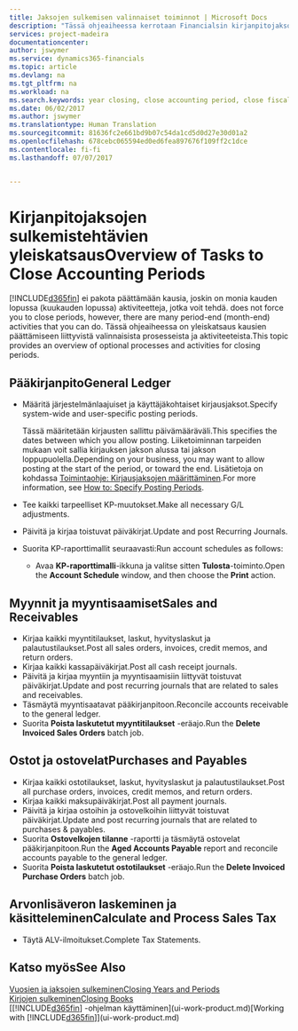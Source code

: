 ```yaml
---
title: Jaksojen sulkemisen valinnaiset toiminnot | Microsoft Docs
description: "Tässä ohjeaiheessa kerrotaan Financialsin kirjanpitojaksojen sulkemisen valinnaisista prosesseista ja toiminnoista."
services: project-madeira
documentationcenter: 
author: jswymer
ms.service: dynamics365-financials
ms.topic: article
ms.devlang: na
ms.tgt_pltfrm: na
ms.workload: na
ms.search.keywords: year closing, close accounting period, close fiscal year, aging, creditor payments, vendor payments
ms.date: 06/02/2017
ms.author: jswymer
ms.translationtype: Human Translation
ms.sourcegitcommit: 81636fc2e661bd9b07c54da1cd5d0d27e30d01a2
ms.openlocfilehash: 678cebc065594ed0ed6fea897676f109ff2c1dce
ms.contentlocale: fi-fi
ms.lasthandoff: 07/07/2017


---
```

# <a name="overview-of-tasks-to-close-accounting-periods"></a><span data-ttu-id="57238-103">Kirjanpitojaksojen sulkemistehtävien yleiskatsaus</span><span class="sxs-lookup"><span data-stu-id="57238-103">Overview of Tasks to Close Accounting Periods</span></span>
[!INCLUDE[d365fin](includes/d365fin_md.md)]<span data-ttu-id="57238-104"> ei pakota päättämään kausia, joskin on monia kauden lopussa (kuukauden lopussa) aktiviteetteja, jotka voit tehdä.</span><span class="sxs-lookup"><span data-stu-id="57238-104"> does not force you to close periods, however, there are many period-end (month-end) activities that you can do.</span></span> <span data-ttu-id="57238-105">Tässä ohjeaiheessa on yleiskatsaus kausien päättämiseen liittyvistä valinnaisista prosesseista ja aktiviteeteista.</span><span class="sxs-lookup"><span data-stu-id="57238-105">This topic provides an overview of optional processes and activities for closing periods.</span></span>  

## <a name="general-ledger"></a><span data-ttu-id="57238-106">Pääkirjanpito</span><span class="sxs-lookup"><span data-stu-id="57238-106">General Ledger</span></span>
* <span data-ttu-id="57238-107">Määritä järjestelmänlaajuiset ja käyttäjäkohtaiset kirjausjaksot.</span><span class="sxs-lookup"><span data-stu-id="57238-107">Specify system-wide and user-specific posting periods.</span></span>  

    <span data-ttu-id="57238-108">Tässä määritetään kirjausten sallittu päivämääräväli.</span><span class="sxs-lookup"><span data-stu-id="57238-108">This specifies the dates between which you allow posting.</span></span> <span data-ttu-id="57238-109">Liiketoiminnan tarpeiden mukaan voit sallia kirjauksen jakson alussa tai jakson loppupuolella.</span><span class="sxs-lookup"><span data-stu-id="57238-109">Depending on your business, you may want to allow posting at the start of the period, or toward the end.</span></span> <span data-ttu-id="57238-110">Lisätietoja on kohdassa [Toimintaohje: Kirjausjaksojen määrittäminen](finance-how-specify-posting-periods.md).</span><span class="sxs-lookup"><span data-stu-id="57238-110">For more information, see [How to: Specify Posting Periods](finance-how-specify-posting-periods.md).</span></span>  
* <span data-ttu-id="57238-111">Tee kaikki tarpeelliset KP-muutokset.</span><span class="sxs-lookup"><span data-stu-id="57238-111">Make all necessary G/L adjustments.</span></span>  
* <span data-ttu-id="57238-112">Päivitä ja kirjaa toistuvat päiväkirjat.</span><span class="sxs-lookup"><span data-stu-id="57238-112">Update and post Recurring Journals.</span></span>  
  <!--* Process Consolidations-->
* <span data-ttu-id="57238-113">Suorita KP-raporttimallit seuraavasti:</span><span class="sxs-lookup"><span data-stu-id="57238-113">Run account schedules as follows:</span></span>  
  * <span data-ttu-id="57238-114">Avaa **KP-raporttimalli**-ikkuna ja valitse sitten **Tulosta**-toiminto.</span><span class="sxs-lookup"><span data-stu-id="57238-114">Open the **Account Schedule** window, and then choose the **Print** action.</span></span>  

## <a name="sales-and-receivables"></a><span data-ttu-id="57238-115">Myynnit ja myyntisaamiset</span><span class="sxs-lookup"><span data-stu-id="57238-115">Sales and Receivables</span></span>
* <span data-ttu-id="57238-116">Kirjaa kaikki myyntitilaukset, laskut, hyvityslaskut ja palautustilaukset.</span><span class="sxs-lookup"><span data-stu-id="57238-116">Post all sales orders, invoices, credit memos, and return orders.</span></span>  
* <span data-ttu-id="57238-117">Kirjaa kaikki kassapäiväkirjat.</span><span class="sxs-lookup"><span data-stu-id="57238-117">Post all cash receipt journals.</span></span>  
* <span data-ttu-id="57238-118">Päivitä ja kirjaa myyntiin ja myyntisaamisiin liittyvät toistuvat päiväkirjat.</span><span class="sxs-lookup"><span data-stu-id="57238-118">Update and post recurring journals that are related to sales and receivables.</span></span>  
* <span data-ttu-id="57238-119">Täsmäytä myyntisaatavat pääkirjanpitoon.</span><span class="sxs-lookup"><span data-stu-id="57238-119">Reconcile accounts receivable to the general ledger.</span></span>  
* <span data-ttu-id="57238-120">Suorita **Poista laskutetut myyntitilaukset** -eräajo.</span><span class="sxs-lookup"><span data-stu-id="57238-120">Run the **Delete Invoiced Sales Orders** batch job.</span></span>  

## <a name="purchases-and-payables"></a><span data-ttu-id="57238-121">Ostot ja ostovelat</span><span class="sxs-lookup"><span data-stu-id="57238-121">Purchases and Payables</span></span>
* <span data-ttu-id="57238-122">Kirjaa kaikki ostotilaukset, laskut, hyvityslaskut ja palautustilaukset.</span><span class="sxs-lookup"><span data-stu-id="57238-122">Post all purchase orders, invoices, credit memos, and return orders.</span></span>  
* <span data-ttu-id="57238-123">Kirjaa kaikki maksupäiväkirjat.</span><span class="sxs-lookup"><span data-stu-id="57238-123">Post all payment journals.</span></span>  
* <span data-ttu-id="57238-124">Päivitä ja kirjaa ostoihin ja ostovelkoihin liittyvät toistuvat päiväkirjat.</span><span class="sxs-lookup"><span data-stu-id="57238-124">Update and post recurring journals that are related to purchases & payables.</span></span>  
* <span data-ttu-id="57238-125">Suorita **Ostovelkojen tilanne** -raportti ja täsmäytä ostovelat pääkirjanpitoon.</span><span class="sxs-lookup"><span data-stu-id="57238-125">Run the **Aged Accounts Payable** report and reconcile accounts payable to the general ledger.</span></span>  
* <span data-ttu-id="57238-126">Suorita **Poista laskutetut ostotilaukset** -eräajo.</span><span class="sxs-lookup"><span data-stu-id="57238-126">Run the **Delete Invoiced Purchase Orders** batch job.</span></span>  

<!-- ### Fixed Assets
* Post all maintenance costs have been posted through the fixed asset journals or invoices.
* Post adjustments.
* Post appreciation.
* Post depreciation.
* Update and post the recurring fixed asset journal.-->

<!--### Intercompany
* Process Intercompany Postings.-->

## <a name="calculate-and-process-sales-tax"></a><span data-ttu-id="57238-127">Arvonlisäveron laskeminen ja käsitteleminen</span><span class="sxs-lookup"><span data-stu-id="57238-127">Calculate and Process Sales Tax</span></span>
* <span data-ttu-id="57238-128">Täytä ALV-ilmoitukset.</span><span class="sxs-lookup"><span data-stu-id="57238-128">Complete Tax Statements.</span></span>  

## <a name="see-also"></a><span data-ttu-id="57238-129">Katso myös</span><span class="sxs-lookup"><span data-stu-id="57238-129">See Also</span></span>
[<span data-ttu-id="57238-130">Vuosien ja jaksojen sulkeminen</span><span class="sxs-lookup"><span data-stu-id="57238-130">Closing Years and Periods</span></span>](year-close-years-periods.md)  
[<span data-ttu-id="57238-131">Kirjojen sulkeminen</span><span class="sxs-lookup"><span data-stu-id="57238-131">Closing Books</span></span>](year-close-books.md)  
<span data-ttu-id="57238-132">[[!INCLUDE[d365fin](includes/d365fin_md.md)] -ohjelman käyttäminen](ui-work-product.md)</span><span class="sxs-lookup"><span data-stu-id="57238-132">[Working with [!INCLUDE[d365fin](includes/d365fin_md.md)]](ui-work-product.md)</span></span>

